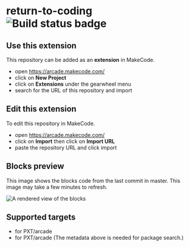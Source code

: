 # return-to-coding ![Build status badge](https://github.com/paticasartu/return-to-coding/workflows/MakeCode/badge.svg)



## Use this extension

This repository can be added as an **extension** in MakeCode.

* open https://arcade.makecode.com/
* click on **New Project**
* click on **Extensions** under the gearwheel menu
* search for the URL of this repository and import

## Edit this extension

To edit this repository in MakeCode.

* open https://arcade.makecode.com/
* click on **Import** then click on **Import URL**
* paste the repository URL and click import

## Blocks preview

This image shows the blocks code from the last commit in master.
This image may take a few minutes to refresh.

![A rendered view of the blocks](https://github.com/paticasartu/return-to-coding/raw/master/.makecode/blocks.png)

## Supported targets

* for PXT/arcade
* for PXT/arcade
(The metadata above is needed for package search.)


